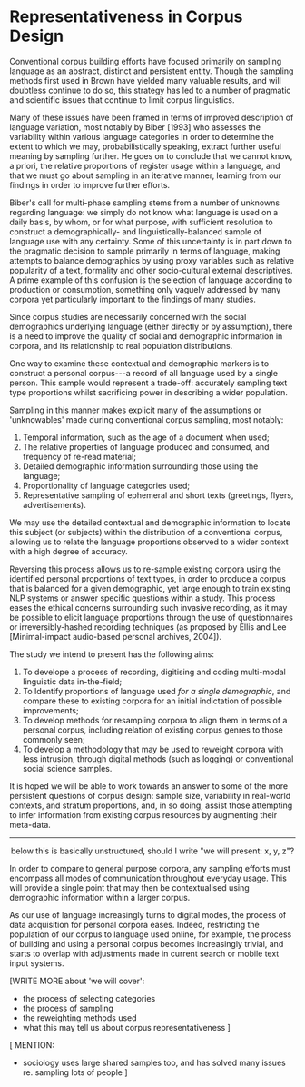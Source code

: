 Representativeness in Corpus Design
===================================
Conventional corpus building efforts have focused primarily on sampling language as an abstract, distinct and persistent entity.  Though the sampling methods first used in Brown have yielded many valuable results, and will doubtless continue to do so, this strategy has led to a number of pragmatic and scientific issues that continue to limit corpus linguistics.

Many of these issues have been framed in terms of improved description of language variation, most notably by Biber [1993] who assesses the variability within various language categories in order to determine the extent to which we may, probabilistically speaking, extract further useful meaning by sampling further.  He goes on to conclude that we cannot know, a priori, the relative proportions of register usage within a language, and that we must go about sampling in an iterative manner, learning from our findings in order to improve further efforts.

Biber's call for multi-phase sampling stems from a number of unknowns regarding language: we simply do not know what language is used on a daily basis, by whom, or for what purpose, with sufficient resolution to construct a demographically- and linguistically-balanced sample of language use with any certainty.  Some of this uncertainty is in part down to the pragmatic decision to sample primarily in terms of language, making attempts to balance demographics by using proxy variables such as relative popularity of a text, formality and other socio-cultural external descriptives.  A prime example of this confusion is the selection of language according to production or consumption, something only vaguely addressed by many corpora yet particularly important to the findings of many studies.

Since corpus studies are necessarily concerned with the social demographics underlying language (either directly or by assumption), there is a need to improve the quality of social and demographic information in corpora, and its relationship to real population distributions.

One way to examine these contextual and demographic markers is to construct a personal corpus---a record of all language used by a single person.  This sample would represent a trade-off: accurately sampling text type proportions whilst sacrificing power in describing a wider population.

Sampling in this manner makes explicit many of the assumptions or 'unknowables' made during conventional corpus sampling, most notably:

 1. Temporal information, such as the age of a document when used;
 2. The relative properties of language produced and consumed, and frequency of re-read material;
 3. Detailed demographic information surrounding those using the language;
 4. Proportionality of language categories used;
 5. Representative sampling of ephemeral and short texts (greetings, flyers, advertisements).

We may use the detailed contextual and demographic information to locate this subject (or subjects) within the distribution of a conventional corpus, allowing us to relate the language proportions observed to a wider context with a high degree of accuracy.  

Reversing this process allows us to re-sample existing corpora using the identified personal proportions of text types, in order to produce a corpus that is balanced for a given demographic, yet large enough to train existing NLP systems or answer specific questions within a study.  This process eases the ethical concerns surrounding such invasive recording, as it may be possible to elicit language proportions through the use of questionnaires or irreversibly-hashed recording techniques (as proposed by Ellis and Lee [Minimal-impact audio-based personal archives, 2004]).

The study we intend to present has the following aims:

 1. To develope a process of recording, digitising and coding multi-modal linguistic data in-the-field;
 2. To Identify proportions of language used *for a single demographic*, and compare these to existing corpora for an initial indictation of possible improvements;
 3. To develop methods for resampling corpora to align them in terms of a personal corpus, including relation of existing corpus genres to those commonly seen;
 4. To develop a methodology that may be used to reweight corpora with less intrusion, through digital methods (such as logging) or conventional social science samples.

It is hoped we will be able to work towards an answer to some of the more persistent questions of corpus design: sample size, variability in real-world contexts, and stratum proportions, and, in so doing, assist those attempting to infer information from existing corpus resources by augmenting their meta-data.



<hr/>
<center>below this is basically unstructured, should I write "we will present: x, y, z"? </center>



In order to compare to general purpose corpora, any sampling efforts must encompass all modes of communication throughout everyday usage.  This will provide a single point that may then be contextualised using demographic information within a larger corpus.

As our use of language increasingly turns to digital modes, the process of data acquisition for personal corpora eases.  Indeed, restricting the population of our corpus to language used online, for example, the process of building and using a personal corpus becomes increasingly trivial, and starts to overlap with adjustments made in current search or mobile text input systems.

[WRITE MORE about 'we will cover':
 - the process of selecting categories
 - the process of sampling
 - the reweighting methods used
 - what this may tell us about corpus representativeness
]


[ MENTION:
 - sociology uses large shared samples too, and has solved many issues re. sampling lots of people
]
